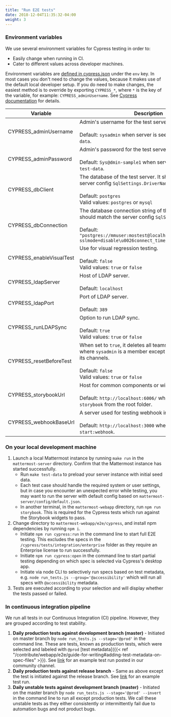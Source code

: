 ```yaml
---
title: "Run E2E tests"
date: 2018-12-04T11:35:32-04:00
weight: 3
---
```


### Environment variables

We use several environment variables for Cypress testing in order to:

- Easily change when running in CI.
- Cater to different values across developer machines.

Environment variables are [defined in cypress.json](https://github.com/mattermost/mattermost-webapp/blob/master/e2e/cypress/cypress.json) under the `env` key. In most cases you don't need to change the values, because it makes use of the default local developer setup. If you do need to make changes, the easiest method is to override by exporting `CYPRESS_*`, where `*` is the key of the variable, for example: `CYPRESS_adminUsername`. See [Cypress documentation](https://docs.cypress.io/guides/guides/environment-variables.html#Setting) for details.

| Variable                  | Description                                                                                                                                                                                                                     |
|---------------------------|---------------------------------------------------------------------------------------------------------------------------------------------------------------------------------------------------------------------------------|
| CYPRESS\_adminUsername    | Admin's username for the test server.<br><br>Default: `sysadmin` when server is seeded by `make test-data`.                                                                                                                     |
| CYPRESS\_adminPassword    | Admin's password for the test server.<br><br>Default: `Sys@dmin-sample1` when server is seeded by `make test-data`.                                                                                                             |
| CYPRESS\_dbClient         | The database of the test server. It should match the server config `SqlSettings.DriverName`.<br><br>Default: `postgres` <br>Valid values: `postgres` or `mysql`                                                                 |
| CYPRESS\_dbConnection     | The database connection string of the test server. It should match the server config `SqlSettings.DataSource`.<br><br> Default: `"postgres://mmuser:mostest@localhost/mattermost_test?sslmode=disable\u0026connect_timeout=10"` |
| CYPRESS\_enableVisualTest | Use for visual regression testing.<br><br>Default: `false`<br>Valid values: `true` or `false`                                                                                                                                   |
| CYPRESS\_ldapServer       | Host of LDAP server.<br><br>Default: `localhost`                                                                                                                                                                                |
| CYPRESS\_ldapPort         | Port of LDAP server.<br><br>Default: `389`                                                                                                                                                                                      |
| CYPRESS\_runLDAPSync      | Option to run LDAP sync.<br><br>Default: `true`<br>Valid values: `true` or `false`                                                                                                                                              |
| CYPRESS\_resetBeforeTest  | When set to `true`, it deletes all teams and their channels where `sysadmin` is a member except `eligendi` team and its channels.<br><br>Default: `false`<br>Valid values: `true` or `false`                                    |
| CYPRESS\_storybookUrl     | Host for common components or widget testing. <br><br> Default: `http://localhost:6006/` when initiated `npm run storybook` from the root folder.                                                                               |
| CYPRESS\_webhookBaseUrl   | A server used for testing webhook integration.<br><br>Default: `http://localhost:3000` when initiated `npm run start:webhook`.                                                                                                  |

### On your local development machine

1.  Launch a local Mattermost instance by running `make run` in the `mattermost-server` directory. Confirm that the Mattermost instance has started successfully.
    - Run `make test-data` to preload your server instance with initial seed data.
    - Each test case should handle the required system or user settings, but in case you encounter an unexpected error while testing, you may want to run the server with default config based on `mattermost-server/config/default.json`.
    - In another terminal, in the `mattermost-webapp` directory, run `npm run storybook`. This is required for the Cypress tests which run against the Storybook widgets to pass.
2.  Change directory to `mattermost-webapp/e2e/cypress`, and install npm dependencies by running `npm i`.
    - Initiate `npm run cypress:run` in the command line to start full E2E testing. This excludes the specs in the `/cypress/tests/integration/enterprise` folder as they require an Enterprise license to run successfully.
    - Initiate `npm run cypress:open` in the command line to start partial testing depending on which spec is selected via Cypress's desktop app.
    - Initiate via node CLI to selectively run specs based on test metadata, e.g. `node run_tests.js --group='@accessibility'` which will run all specs with `@accessibility` metadata.
3.  Tests are executed according to your selection and will display whether the tests passed or failed.

### In continuous integration pipeline

We run all tests in our Continuous Integration (CI) pipeline. However, they are grouped according to test stability.

1. __Daily production tests against development branch (master)__ - Initiated on master branch by `node run_tests.js --stage='@prod'` in the command line. These are tests, known as production tests, which were selected and labeled with `@prod` [test metadata]({{< ref "/contribute/webapp/e2e/guide-for-writing#adding-test-metadata-on-spec-files" >}}). See <a target="_blank" href="https://community.mattermost.com/core/pl/g6wx1d84ibdf7r5frjap4rb55a">link</a> for an example test run posted in our community channel.
2. __Daily production tests against release branch__ - Same as above except the test is initiated against the release branch. See <a target="_blank" href="https://community.mattermost.com/core/pl/8r4f17fkutbxxcwumk5mzwpp5c">link</a> for an example test run.
3. __Daily unstable tests against development branch (master)__ - Initiated on the master branch by `node run_tests.js --stage='@prod' --invert` in the command line to run all except production tests. We call these unstable tests as they either consistently or intermittently fail due to automation bugs and not product bugs.

